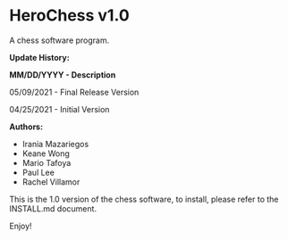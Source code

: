 # HeroChess v1.0
A chess software program. 

**Update History:**

**MM/DD/YYYY - Description**

05/09/2021 - Final Release Version

04/25/2021 - Initial Version

**Authors:**
* Irania Mazariegos
* Keane Wong
* Mario Tafoya 
* Paul Lee
* Rachel Villamor

This is the 1.0 version of the chess software, to install, please refer to the INSTALL.md document.

Enjoy!

